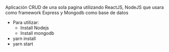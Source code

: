 Aplicación CRUD de una sola pagina utilizando ReactJS, NodeJS que usara como framework Express y Mongodb como base de datos

* Para utilizar:
  * Install Nodejs
  * Install mongodb
* yarn install
* yarn start

